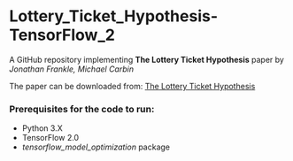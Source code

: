 # Lottery_Ticket_Hypothesis-TensorFlow_2

A GitHub repository implementing __The Lottery Ticket Hypothesis__ paper by _Jonathan Frankle, Michael Carbin_

The paper can be downloaded from:
[The Lottery Ticket Hypothesis](https://arxiv.org/abs/1803.03635)


### Prerequisites for the code to run:
- Python 3.X
- TensorFlow 2.0
- _tensorflow_model_optimization_ package
